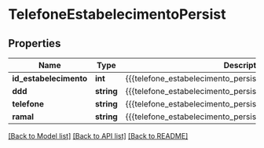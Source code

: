 # TelefoneEstabelecimentoPersist

## Properties
Name | Type | Description | Notes
------------ | ------------- | ------------- | -------------
**id_estabelecimento** | **int** | {{{telefone_estabelecimento_persist_id_estabelecimento_value}}} | 
**ddd** | **string** | {{{telefone_estabelecimento_persist_ddd_value}}} | 
**telefone** | **string** | {{{telefone_estabelecimento_persist_telefone_value}}} | 
**ramal** | **string** | {{{telefone_estabelecimento_persist_ramal_value}}} | [optional] 

[[Back to Model list]](../README.md#documentation-for-models) [[Back to API list]](../README.md#documentation-for-api-endpoints) [[Back to README]](../README.md)


